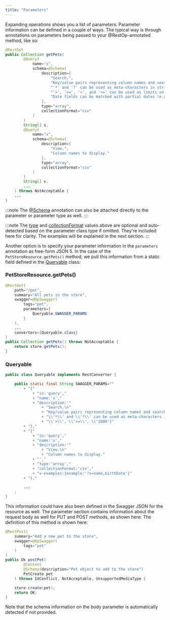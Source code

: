 ```yaml
---
title: "Parameters"
---
```


Expanding operations shows you a list of parameters:
Parameter information can be defined in a couple of ways.  The typical way is through annotations on parameters
being passed to your @RestOp-annotated method, like so:

```java
@RestGet
public Collection getPets(
        @Query(
            name="s",
            schema=@Schema(
                description={
                    "Search.",
                    "Key/value pairs representing column names and search tokens.",
                    "'*' and '?' can be used as meta-characters in string fields.",
                    "'>', '>=', '<', and '<=' can be used as limits on numeric and date fields.",
                    "Date fields can be matched with partial dates (e.g. '2018' to match any date in the year 2018)."
                },
                type="array",
                collectionFormat="csv"
            )
        )
        String[] s,
        @Query(
            name="v",
            schema=@Schema(
                description={
                    "View.",
                    "Column names to display."
                },
                type="array",
                collectionFormat="csv"
            )
        )
        String[] v,
        ...
    ) throws NotAcceptable {
    ...
}
```


:::note
The [@Schema](../apidocs/org/apache/juneau/annotation/Schema.html) annotation can also be attached
directly to the parameter or parameter type as well.
:::


:::note
The [type](../apidocs/org/apache/juneau/annotation/Schema.html#type()) and [collectionFormat](../apidocs/org/apache/juneau/annotation/Schema.html#collectionFormat()) values above are optional and auto-detected based on the
parameter class type if omitted.  They're included here for clarity.
The examples will be explained in the next section.
:::

Another option is to specify your parameter information in the `parameters` annotation as free-form JSON 5.
In the case of the `PetStoreResource.getPets()` method, we pull this information from a static field
defined in the [Queryable](../apidocs/org/apache/juneau/rest/converter/Queryable.html) class:
### PetStoreResource.getPets()


```java
@RestGet(
    path="/pet",
    summary="All pets in the store",
    swagger=@OpSwagger(
        tags="pet",
        parameters={
            Queryable.SWAGGER_PARAMS
        }
    ),
    ...
    converters={Queryable.class}
)
public Collection getPets() throws NotAcceptable {
    return store.getPets();
}
```


### Queryable


```java
public class Queryable implements RestConverter {

    public static final String SWAGGER_PARAMS=""
        + "{"
            + "in:'query',"
            + "name:'s',"
            + "description:'"
                + "Search.\n"
                + "Key/value pairs representing column names and search tokens.\n"
                + "\\'*\\' and \\'?\\' can be used as meta-characters in string fields.\n"
                + "\\'>\\', \\'>=\\', \\'2000'}"
        + "},"
        + "{"
            + "in:'query',"
            + "name:'v',"
            + "description:'"
                + "View.\n"
                + "Column names to display."
            + "',"
            + "type:'array',"
            + "collectionFormat:'csv',"
            + "x-examples:{example:'?v=name,birthDate'}"
        + "},"

        ...
    ;
}
```


This information could have also been defined in the Swagger JSON for the resource as well.
The parameter section contains information about the request body as well for PUT and POST methods, as shown here:
The definition of this method is shown here:

```java
@RestPost(
    summary="Add a new pet to the store",
    swagger=@OpSwagger(
        tags="pet"
    )
)
public Ok postPet(
        @Content
        @Schema(description="Pet object to add to the store")
        PetCreate pet
    ) throws IdConflict, NotAcceptable, UnsupportedMediaType {

    store.create(pet);
    return OK;
}
```


Note that the schema information on the body parameter is automatically detected if not provided.
